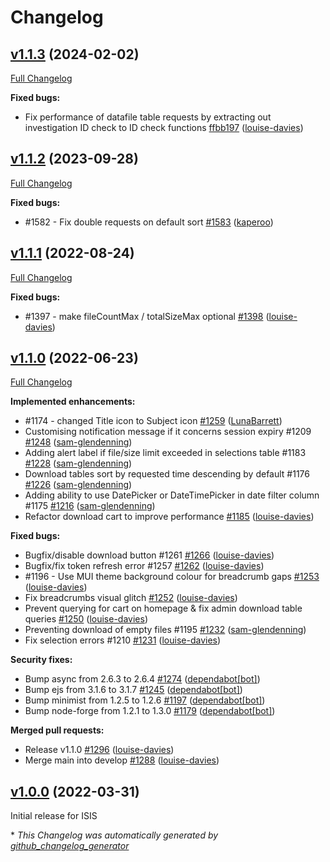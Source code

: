 # Changelog

## [v1.1.3](https://github.com/ral-facilities/datagateway/tree/v1.1.3) (2024-02-02)

[Full Changelog](https://github.com/ral-facilities/datagateway/compare/v1.1.2...v1.1.3)

**Fixed bugs:**

- Fix performance of datafile table requests by extracting out investigation ID check to ID check functions [ffbb197](https://github.com/ral-facilities/datagateway/commit/ffbb197e333d93d35687252eaaba32fd475a5ffa) ([louise-davies](https://github.com/louise-davies))

## [v1.1.2](https://github.com/ral-facilities/datagateway/tree/v1.1.2) (2023-09-28)

[Full Changelog](https://github.com/ral-facilities/datagateway/compare/v1.1.1...v1.1.2)

**Fixed bugs:**

- \#1582 - Fix double requests on default sort [\#1583](https://github.com/ral-facilities/datagateway/pull/1583) ([kaperoo](https://github.com/kaperoo))

## [v1.1.1](https://github.com/ral-facilities/datagateway/tree/v1.1.1) (2022-08-24)

[Full Changelog](https://github.com/ral-facilities/datagateway/compare/v1.1.0...v1.1.1)

**Fixed bugs:**

- \#1397 - make fileCountMax / totalSizeMax optional [\#1398](https://github.com/ral-facilities/datagateway/pull/1398) ([louise-davies](https://github.com/louise-davies))

## [v1.1.0](https://github.com/ral-facilities/datagateway/tree/v1.1.0) (2022-06-23)

[Full Changelog](https://github.com/ral-facilities/datagateway/compare/v1.0.0...v1.1.0)

**Implemented enhancements:**

- \#1174 - changed Title icon to Subject icon [\#1259](https://github.com/ral-facilities/datagateway/pull/1259) ([LunaBarrett](https://github.com/LunaBarrett))
- Customising notification message if it concerns session expiry \#1209 [\#1248](https://github.com/ral-facilities/datagateway/pull/1248) ([sam-glendenning](https://github.com/sam-glendenning))
- Adding alert label if file/size limit exceeded in selections table \#1183 [\#1228](https://github.com/ral-facilities/datagateway/pull/1228) ([sam-glendenning](https://github.com/sam-glendenning))
- Download tables sort by requested time descending by default \#1176 [\#1226](https://github.com/ral-facilities/datagateway/pull/1226) ([sam-glendenning](https://github.com/sam-glendenning))
- Adding ability to use DatePicker or DateTimePicker in date filter column \#1175 [\#1216](https://github.com/ral-facilities/datagateway/pull/1216) ([sam-glendenning](https://github.com/sam-glendenning))
- Refactor download cart to improve performance [\#1185](https://github.com/ral-facilities/datagateway/pull/1185) ([louise-davies](https://github.com/louise-davies))

**Fixed bugs:**

- Bugfix/disable download button \#1261 [\#1266](https://github.com/ral-facilities/datagateway/pull/1266) ([louise-davies](https://github.com/louise-davies))
- Bugfix/fix token refresh error \#1257 [\#1262](https://github.com/ral-facilities/datagateway/pull/1262) ([louise-davies](https://github.com/louise-davies))
- \#1196 - Use MUI theme background colour for breadcrumb gaps [\#1253](https://github.com/ral-facilities/datagateway/pull/1253) ([louise-davies](https://github.com/louise-davies))
- Fix breadcrumbs visual glitch [\#1252](https://github.com/ral-facilities/datagateway/pull/1252) ([louise-davies](https://github.com/louise-davies))
- Prevent querying for cart on homepage & fix admin download table queries [\#1250](https://github.com/ral-facilities/datagateway/pull/1250) ([louise-davies](https://github.com/louise-davies))
- Preventing download of empty files \#1195 [\#1232](https://github.com/ral-facilities/datagateway/pull/1232) ([sam-glendenning](https://github.com/sam-glendenning))
- Fix selection errors \#1210 [\#1231](https://github.com/ral-facilities/datagateway/pull/1231) ([louise-davies](https://github.com/louise-davies))

**Security fixes:**

- Bump async from 2.6.3 to 2.6.4 [\#1274](https://github.com/ral-facilities/datagateway/pull/1274) ([dependabot[bot]](https://github.com/apps/dependabot))
- Bump ejs from 3.1.6 to 3.1.7 [\#1245](https://github.com/ral-facilities/datagateway/pull/1245) ([dependabot[bot]](https://github.com/apps/dependabot))
- Bump minimist from 1.2.5 to 1.2.6 [\#1197](https://github.com/ral-facilities/datagateway/pull/1197) ([dependabot[bot]](https://github.com/apps/dependabot))
- Bump node-forge from 1.2.1 to 1.3.0 [\#1179](https://github.com/ral-facilities/datagateway/pull/1179) ([dependabot[bot]](https://github.com/apps/dependabot))

**Merged pull requests:**

- Release v1.1.0 [\#1296](https://github.com/ral-facilities/datagateway/pull/1296) ([louise-davies](https://github.com/louise-davies))
- Merge main into develop  [\#1288](https://github.com/ral-facilities/datagateway/pull/1288) ([louise-davies](https://github.com/louise-davies))



## [v1.0.0](https://github.com/ral-facilities/datagateway/tree/v1.0.0) (2022-03-31)

Initial release for ISIS


\* *This Changelog was automatically generated by [github_changelog_generator](https://github.com/github-changelog-generator/github-changelog-generator)*
